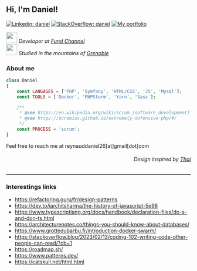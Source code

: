 <h2> Hi, I'm Daniel!</h2>

[![Linkedin: daniel](https://img.shields.io/badge/-Add%20me-blue?style=flat-square&logo=Linkedin&logoColor=white&link=https://www.linkedin.com/in/reynadan/)](https://www.linkedin.com/in/reynadan/)
[![StackOverflow: daniel](https://img.shields.io/badge/-Watch%20me-orange?style=flat-square&logo=StackOverflow&logoColor=white&link=https://stackoverflow.com/users/5391965/reynadan)](https://stackoverflow.com/users/5391965/reynadan)
[![My portfolio](https://img.shields.io/badge/-Portfolio-red?style=flat-square&logo=data:image/png;base64,iVBORw0KGgoAAAANSUhEUgAAAAoAAAAKCAYAAACNMs+9AAAAAXNSR0IArs4c6QAAAARnQU1BAACxjwv8YQUAAAAJcEhZcwAADsMAAA7DAcdvqGQAAAAYdEVYdFNvZnR3YXJlAHBhaW50Lm5ldCA0LjAuNWWFMmUAAAC6SURBVChTbZA9CsJAEEZnf7JYBRXBxgtoa2Fj4RlESGHpGew9gFa2wcbaI5hDWNjZCxYeQd9INkrMwOPNzH4smwhlrLUrY8wJtsx9XZbVKi1CaI1eEcJXnIDQH9FIex1uqAoq3vsp1rMDesBAhwJyDUTK3f1n3mFpO+dmcVnjye2TEMKC/lMZNAX1tgvuAC9PkrEu6xDaYA/fYnlG9eAe/1WPgwJXQf2/etBYPHzIx80JLSFL07QrIvIGjO41Vh/JBN0AAAAASUVORK5CYII=&link=https://reynadan.github.io)](https://reynadan.github.io)
<p>
  <em>
    <img src="https://www.fundchannel-group.com/themes/custom/fund_channel/favicon.png" width="30">
      Developer at <a href="https://www.fundchannel-group.com/">Fund Channel</a>
    </br>
    <img src="https://favicon-ksup.univ-grenoble-alpes.fr/SITEUI/apple-icon-60x60.png" width="30"> 
      Studied in the mountains of <a href="https://www.univ-grenoble-alpes.fr/">Grenoble</a>
   </em>
</p>

###  About me
```php
class Daniel
{
    const LANGAGES = ['PHP', 'Symfony', 'HTML/CSS', 'JS', 'Mysql'];
    const TOOLS = ['Docker', 'PHPStorm', 'Yarn', 'Sass'];

    /**
     * @see https://en.wikipedia.org/wiki/Scrum_(software_development)
     * @see https://ocramius.github.io/extremely-defensive-php/#/
     */
    const PROCESS = 'scrum';
}
```
Feel free to reach me at reynauddaniel26[at]gmail[dot]com
  
  
  <h6 align='right'> Design inspired by <a href='https://github.com/Thaiane/Thaiane'>Thai</a></h5>
  
  ----
  ### Interestings links 
  - https://refactoring.guru/fr/design-patterns
  - https://dev.to/iarchitsharma/the-history-of-javascript-5e98
  - https://www.typescriptlang.org/docs/handbook/declaration-files/do-s-and-don-ts.html
  - https://architecturenotes.co/things-you-should-know-about-databases/
  - https://www.grottedubarbu.fr/introduction-docker-swarm/
  - https://stackoverflow.blog/2023/02/13/coding-102-writing-code-other-people-can-read/?cb=1
  - https://roadmap.sh/
  - https://www.patterns.dev/
  - https://catskull.net/html.html 

